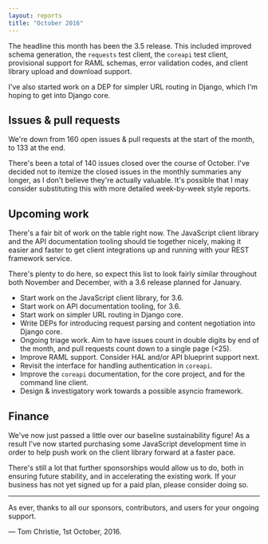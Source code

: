 ```yaml
---
layout: reports
title: "October 2016"
---
```


The headline this month has been the 3.5 release. This included improved schema generation, the `requests` test client, the `coreapi` test client, provisional support for RAML schemas, error validation codes, and client library upload and download support.

I've also started work on a DEP for simpler URL routing in Django, which I'm hoping to get into Django core.

## Issues & pull requests

We're down from 160 open issues & pull requests at the start of the month, to 133 at the end.

There's been a total of 140 issues closed over the course of October. I've decided not to itemize the closed issues in the monthly summaries any longer, as I don't believe they're actually valuable. It's possible that I may consider substituting this with more detailed week-by-week style reports.

## Upcoming work

There's a fair bit of work on the table right now. The JavaScript client library and the API documentation tooling should tie together nicely, making it easier and faster to get client integrations up and running with your REST framework service.

There's plenty to do here, so expect this list to look fairly similar throughout both November and December, with a 3.6 release planned for January.

* Start work on the JavaScript client library, for 3.6.
* Start work on API documentation tooling, for 3.6.
* Start work on simpler URL routing in Django core.
* Write DEPs for introducing request parsing and content negotiation into Django core.
* Ongoing triage work. Aim to have issues count in double digits by end of the month, and pull requests count down to a single page (<25).
* Improve RAML support. Consider HAL and/or API blueprint support next.
* Revisit the interface for handling authentication in `coreapi`.
* Improve the `coreapi` documentation, for the core project, and for the command line client.
* Design & investigatory work towards a possible asyncio framework.

## Finance

We've now just passed a little over our baseline sustainability figure! As a result I've now started purchasing some JavaScript development time in order to help push work on the client library forward at a faster pace.

There's still a lot that further sponsorships would allow us to do, both in ensuring future stability, and in accelerating the existing work. If your business has not yet signed up for a paid plan, please consider doing so.

---

As ever, thanks to all our sponsors, contributors, and users for your ongoing support.

&mdash; Tom Christie, 1st October, 2016.
